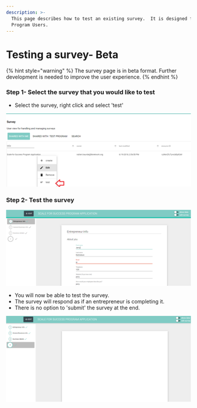 ```yaml
---
description: >-
  This page describes how to test an existing survey.  It is designed for
  Program Users.
---
```


# Testing a survey- Beta

{% hint style="warning" %}
The survey page is in beta format.  Further development is needed to improve the user experience.
{% endhint %}

### Step 1- Select the survey that you would like to test

* Select the survey, right click and select 'test'

![](../../../../.gitbook/assets/image%20%2898%29.png)

### Step 2- Test the survey

![](../../../../.gitbook/assets/image%20%2873%29.png)

* You will now be able to test the survey.
* The survey will respond as if an entrepreneur is completing it.
* There is no option to 'submit' the survey at the end.

![](../../../../.gitbook/assets/image%20%2857%29.png)

### 


